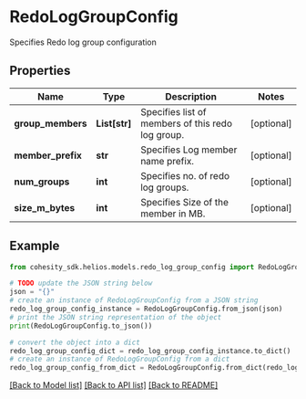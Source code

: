# RedoLogGroupConfig

Specifies Redo log group configuration

## Properties

Name | Type | Description | Notes
------------ | ------------- | ------------- | -------------
**group_members** | **List[str]** | Specifies list of members of this redo log group. | [optional] 
**member_prefix** | **str** | Specifies Log member name prefix. | [optional] 
**num_groups** | **int** | Specifies no. of redo log groups. | [optional] 
**size_m_bytes** | **int** | Specifies Size of the member in MB. | [optional] 

## Example

```python
from cohesity_sdk.helios.models.redo_log_group_config import RedoLogGroupConfig

# TODO update the JSON string below
json = "{}"
# create an instance of RedoLogGroupConfig from a JSON string
redo_log_group_config_instance = RedoLogGroupConfig.from_json(json)
# print the JSON string representation of the object
print(RedoLogGroupConfig.to_json())

# convert the object into a dict
redo_log_group_config_dict = redo_log_group_config_instance.to_dict()
# create an instance of RedoLogGroupConfig from a dict
redo_log_group_config_from_dict = RedoLogGroupConfig.from_dict(redo_log_group_config_dict)
```
[[Back to Model list]](../README.md#documentation-for-models) [[Back to API list]](../README.md#documentation-for-api-endpoints) [[Back to README]](../README.md)


